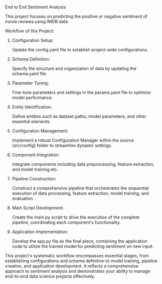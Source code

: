 End to End Sentiment Analysis

This project focuses on predicting the positive or negative sentiment of movie reviews using IMDB data.

Workflow of this Project:

1. Configuration Setup:

    Update the config.yaml file to establish project-wide configurations.

2. Schema Definition:

    Specify the structure and organization of data by updating the schema.yaml file.

3. Parameter Tuning:

    Fine-tune parameters and settings in the params.yaml file to optimize model performance.

4. Entity Identification:

    Define entities such as dataset paths, model parameters, and other essential elements.

5. Configuration Management:

    Implement a robust Configuration Manager within the source (src/config) folder to streamline dynamic settings.

6. Component Integration:

    Integrate components including data preprocessing, feature extraction, and model training etc.

5. Pipeline Construction:

    Construct a comprehensive pipeline that orchestrates the sequential execution of data processing, feature extraction, model training, and evaluation.

6. Main Script Development:

    Create the main.py script to drive the execution of the complete pipeline, coordinating each component's functionality.

7. Application Implementation:

    Develop the app.py file as the final piece, containing the application code to utilize the trained model for predicting sentiment on new input.

This project's systematic workflow encompasses essential stages, from establishing configurations and schema definition to model training, pipeline creation, and application development. It reflects a comprehensive approach to sentiment analysis and demonstrates your ability to manage end-to-end data science projects effectively.

